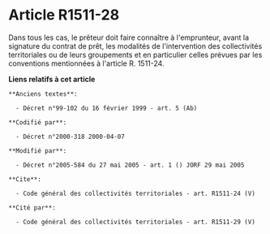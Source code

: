 # Article R1511-28

Dans tous les cas, le prêteur doit faire connaître à l'emprunteur, avant la signature du contrat de prêt, les modalités de
l'intervention des collectivités territoriales ou de leurs groupements et en particulier celles prévues par les conventions
mentionnées à l'article R. 1511-24.

**Liens relatifs à cet article**

	**Anciens textes**:

	  - Décret n°99-102 du 16 février 1999 - art. 5 (Ab)

	**Codifié par**:

	  - Décret n°2000-318 2000-04-07

	**Modifié par**:

	  - Décret n°2005-584 du 27 mai 2005 - art. 1 () JORF 29 mai 2005

	**Cite**:

	  - Code général des collectivités territoriales - art. R1511-24 (V)

	**Cité par**:

	  - Code général des collectivités territoriales - art. R1511-29 (V)

